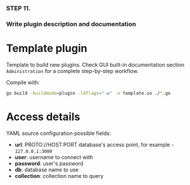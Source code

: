 ### STEP 11.
### Write plugin description and documentation


# Template plugin

Template to build new plugins.
Check GUI built-in documentation section `Administration` for a complete
step-by-step workflow.


Compile with:
```sh
go build -buildmode=plugin -ldflags="-w" -o template.so ./*.go
```


# Access details

YAML source configuration possible fields:
- **url**: PROTO://HOST:PORT database's access point, for example - `127.0.0.1:3000`
- **user**: username to connect with
- **password**: user's password
- **db**: database name to use
- **collection**: collection name to query
